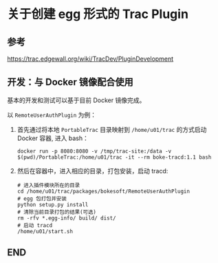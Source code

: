 关于创建 egg 形式的 Trac Plugin
========

参考
--------
https://trac.edgewall.org/wiki/TracDev/PluginDevelopment

开发：与 Docker 镜像配合使用
--------
基本的开发和测试可以基于目前 Docker 镜像完成。

以 `RemoteUserAuthPlugin` 为例：
 1. 首先通过将本地 `PortableTrac` 目录映射到 `/home/u01/trac` 的方式启动 Docker 容器, 进入 bash：
    ```shell
    docker run -p 8080:8080 -v /tmp/trac-site:/data -v $(pwd)/PortableTrac:/home/u01/trac -it --rm boke-tracd:1.1 bash
    ```

 2. 然后在容器中，进入相应的目录，打包安装，启动 tracd:
    ```shell
    # 进入插件模块所在的目录
    cd /home/u01/trac/packages/bokesoft/RemoteUserAuthPlugin
    # egg 包打包并安装
    python setup.py install
    # 清除当前目录打包的结果(可选)
    rm -rfv *.egg-info/ build/ dist/
    # 启动 tracd
    /home/u01/start.sh
    ```

END
--------
